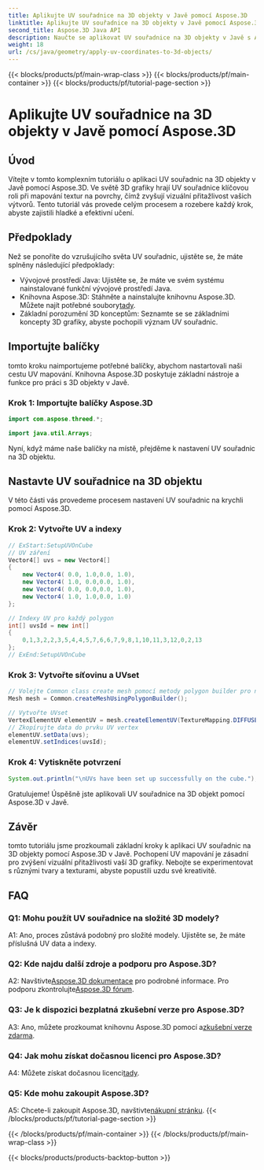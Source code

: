 ```yaml
---
title: Aplikujte UV souřadnice na 3D objekty v Javě pomocí Aspose.3D
linktitle: Aplikujte UV souřadnice na 3D objekty v Javě pomocí Aspose.3D
second_title: Aspose.3D Java API
description: Naučte se aplikovat UV souřadnice na 3D objekty v Javě s Aspose.3D. Pozvedněte svou grafiku pomocí tohoto podrobného průvodce.
weight: 18
url: /cs/java/geometry/apply-uv-coordinates-to-3d-objects/
---
```


{{< blocks/products/pf/main-wrap-class >}}
{{< blocks/products/pf/main-container >}}
{{< blocks/products/pf/tutorial-page-section >}}

# Aplikujte UV souřadnice na 3D objekty v Javě pomocí Aspose.3D

## Úvod

Vítejte v tomto komplexním tutoriálu o aplikaci UV souřadnic na 3D objekty v Javě pomocí Aspose.3D. Ve světě 3D grafiky hrají UV souřadnice klíčovou roli při mapování textur na povrchy, čímž zvyšují vizuální přitažlivost vašich výtvorů. Tento tutoriál vás provede celým procesem a rozebere každý krok, abyste zajistili hladké a efektivní učení.

## Předpoklady

Než se ponoříte do vzrušujícího světa UV souřadnic, ujistěte se, že máte splněny následující předpoklady:

- Vývojové prostředí Java: Ujistěte se, že máte ve svém systému nainstalované funkční vývojové prostředí Java.
-  Knihovna Aspose.3D: Stáhněte a nainstalujte knihovnu Aspose.3D. Můžete najít potřebné soubory[tady](https://releases.aspose.com/3d/java/).
- Základní porozumění 3D konceptům: Seznamte se se základními koncepty 3D grafiky, abyste pochopili význam UV souřadnic.

## Importujte balíčky

tomto kroku naimportujeme potřebné balíčky, abychom nastartovali naši cestu UV mapování. Knihovna Aspose.3D poskytuje základní nástroje a funkce pro práci s 3D objekty v Javě.

### Krok 1: Importujte balíčky Aspose.3D

```java
import com.aspose.threed.*;

import java.util.Arrays;
```

Nyní, když máme naše balíčky na místě, přejděme k nastavení UV souřadnic na 3D objektu.

## Nastavte UV souřadnice na 3D objektu

V této části vás provedeme procesem nastavení UV souřadnic na krychli pomocí Aspose.3D.

### Krok 2: Vytvořte UV a indexy

```java
// ExStart:SetupUVOnCube
// UV záření
Vector4[] uvs = new Vector4[]
{
    new Vector4( 0.0, 1.0,0.0, 1.0),
    new Vector4( 1.0, 0.0,0.0, 1.0),
    new Vector4( 0.0, 0.0,0.0, 1.0),
    new Vector4( 1.0, 1.0,0.0, 1.0)
};

// Indexy UV pro každý polygon
int[] uvsId = new int[]
{
    0,1,3,2,2,3,5,4,4,5,7,6,6,7,9,8,1,10,11,3,12,0,2,13
};
// ExEnd:SetupUVOnCube
```

### Krok 3: Vytvořte síťovinu a UVset

```java
// Volejte Common class create mesh pomocí metody polygon builder pro nastavení instance mesh
Mesh mesh = Common.createMeshUsingPolygonBuilder();

// Vytvořte UVset
VertexElementUV elementUV = mesh.createElementUV(TextureMapping.DIFFUSE, MappingMode.POLYGON_VERTEX, ReferenceMode.INDEX_TO_DIRECT);
// Zkopírujte data do prvku UV vertex
elementUV.setData(uvs);
elementUV.setIndices(uvsId);
```

### Krok 4: Vytiskněte potvrzení

```java
System.out.println("\nUVs have been set up successfully on the cube.");
```

Gratulujeme! Úspěšně jste aplikovali UV souřadnice na 3D objekt pomocí Aspose.3D v Javě.

## Závěr

tomto tutoriálu jsme prozkoumali základní kroky k aplikaci UV souřadnic na 3D objekty pomocí Aspose.3D v Javě. Pochopení UV mapování je zásadní pro zvýšení vizuální přitažlivosti vaší 3D grafiky. Nebojte se experimentovat s různými tvary a texturami, abyste popustili uzdu své kreativitě.

## FAQ

### Q1: Mohu použít UV souřadnice na složité 3D modely?

A1: Ano, proces zůstává podobný pro složité modely. Ujistěte se, že máte příslušná UV data a indexy.

### Q2: Kde najdu další zdroje a podporu pro Aspose.3D?

 A2: Navštivte[Aspose.3D dokumentace](https://reference.aspose.com/3d/java/) pro podrobné informace. Pro podporu zkontrolujte[Aspose.3D fórum](https://forum.aspose.com/c/3d/18).

### Q3: Je k dispozici bezplatná zkušební verze pro Aspose.3D?

 A3: Ano, můžete prozkoumat knihovnu Aspose.3D pomocí a[zkušební verze zdarma](https://releases.aspose.com/).

### Q4: Jak mohu získat dočasnou licenci pro Aspose.3D?

 A4: Můžete získat dočasnou licenci[tady](https://purchase.aspose.com/temporary-license/).

### Q5: Kde mohu zakoupit Aspose.3D?

 A5: Chcete-li zakoupit Aspose.3D, navštivte[nákupní stránku](https://purchase.aspose.com/buy).
{{< /blocks/products/pf/tutorial-page-section >}}

{{< /blocks/products/pf/main-container >}}
{{< /blocks/products/pf/main-wrap-class >}}

{{< blocks/products/products-backtop-button >}}

